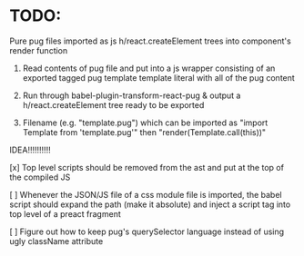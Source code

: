 # TODO:

Pure pug files imported as js h/react.createElement trees
into component's render function

1. Read contents of pug file and put into a js wrapper
consisting of an exported tagged pug template template literal with
all of the pug content

2. Run through babel-plugin-transform-react-pug & output
a h/react.createElement tree ready to be exported

3. Filename (e.g. "template.pug") which can be imported
as "import Template from 'template.pug'"
then "render(Template.call(this))"


IDEA!!!!!!!!!!

[x] Top level scripts should be removed from the ast and
    put at the top of the compiled JS

[ ] Whenever the JSON/JS file of a css module file is imported,
    the babel script should expand the path (make it absolute)
    and inject a script tag into top level of a preact fragment

[ ] Figure out how to keep pug's querySelector language
    instead of using ugly className attribute